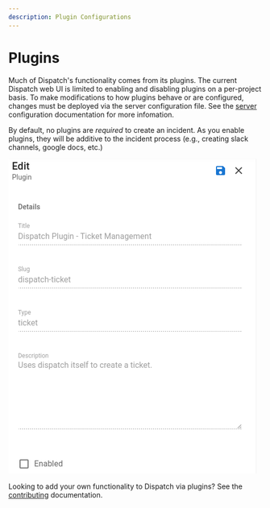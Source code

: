 ```yaml
---
description: Plugin Configurations
---
```


# Plugins

Much of Dispatch's functionality comes from its plugins. The current Dispatch web UI is limited to enabling and disabling plugins on a per-project basis. To make modifications to how plugins behave or are configured, changes must be deployed via the server configuration file. See the [server](../server.md) configuration documentation for more infomation.

By default, no plugins are _required_ to create an incident. As you enable plugins, they will be additive to the incident process (e.g., creating slack channels, google docs, etc.)

![](../../../.gitbook/assets/admin-ui-incident-plugins.png)

Looking to add your own functionality to Dispatch via plugins? See the [contributing](../../../contributing/plugins/README.md) documentation.
